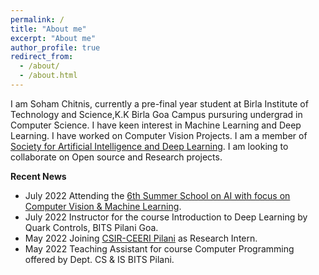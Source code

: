 ```yaml
---
permalink: /
title: "About me"
excerpt: "About me"
author_profile: true
redirect_from: 
  - /about/
  - /about.html
---
```


I am Soham Chitnis, currently a pre-final year student at Birla Institute of Technology and Science,K.K Birla Goa Campus pursuring undergrad in Computer Science. I have keen interest in Machine Learning and Deep Learning. I have worked on Computer Vision Projects. I am a member of [Society for Artificial Intelligence and Deep Learning](https://www.saidl.in/). I am looking to collaborate on Open source and Research projects.


**Recent News**

* July 2022 Attending the [6th Summer School on AI with focus on Computer Vision & Machine Learning](http://cvit.iiit.ac.in/summerschool2022/index.php).
* July 2022 Instructor for the course Introduction to Deep Learning by Quark Controls, BITS Pilani Goa.
* May 2022 Joining [CSIR-CEERI Pilani](https://www.ceeri.res.in/) as Research Intern.
* May 2022 Teaching Assistant for course Computer Programming offered by Dept. CS & IS BITS Pilani.
